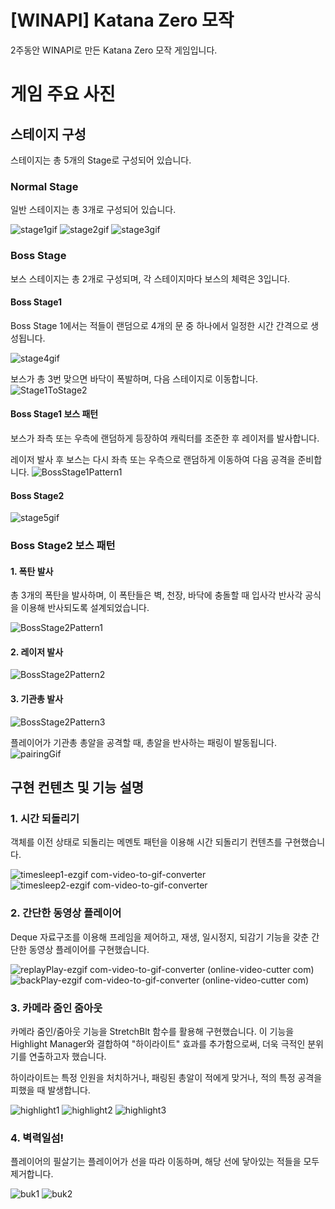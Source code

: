 # [WINAPI] Katana Zero 모작
2주동안 WINAPI로 만든 Katana Zero 모작 게임입니다.

# 게임 주요 사진
## 스테이지 구성
스테이지는 총 5개의 Stage로 구성되어 있습니다.

### Normal Stage 
일반 스테이지는 총 3개로 구성되어 있습니다.

![stage1gif](https://github.com/user-attachments/assets/24af90bf-78e5-4a5f-a10e-561a5405509d) 
![stage2gif](https://github.com/user-attachments/assets/f6f5b33d-0be3-4f34-bc00-f34f12da8a61) 
![stage3gif](https://github.com/user-attachments/assets/6feb7e01-1df0-41d2-b284-c42c58779067)

### Boss Stage
보스 스테이지는 총 2개로 구성되며, 각 스테이지마다 보스의 체력은 3입니다.

#### Boss Stage1
Boss Stage 1에서는 적들이 랜덤으로 4개의 문 중 하나에서 일정한 시간 간격으로 생성됩니다.

![stage4gif](https://github.com/user-attachments/assets/3beae129-3f16-479b-9200-9cb043f64743)

보스가 총 3번 맞으면 바닥이 폭발하며, 다음 스테이지로 이동합니다.
![Stage1ToStage2](https://github.com/user-attachments/assets/cd563b8f-ed5d-4cd6-8eea-1a2eca769851)

#### Boss Stage1 보스 패턴
보스가 좌측 또는 우측에 랜덤하게 등장하여 캐릭터를 조준한 후 레이저를 발사합니다. 

레이저 발사 후 보스는 다시 좌측 또는 우측으로 랜덤하게 이동하여 다음 공격을 준비합니다.
![BossStage1Pattern1](https://github.com/user-attachments/assets/95857d29-a977-4191-b4ad-c00eeada3b43)

#### Boss Stage2
![stage5gif](https://github.com/user-attachments/assets/4a6227ef-26c2-497d-88ee-4c9c8566e0af)

### Boss Stage2 보스 패턴
#### 1. 폭탄 발사
총 3개의 폭탄을 발사하며, 이 폭탄들은 벽, 천장, 바닥에 충돌할 때 입사각 반사각 공식을 이용해 반사되도록 설계되었습니다.

![BossStage2Pattern1](https://github.com/user-attachments/assets/40626d41-f381-4a42-b83e-83969c87f04e)

#### 2. 레이저 발사
![BossStage2Pattern2](https://github.com/user-attachments/assets/2bfd4488-4bce-406c-9698-81cfbbada552)

#### 3. 기관총 발사
![BossStage2Pattern3](https://github.com/user-attachments/assets/b80a2dd4-152f-45f3-a9ba-a874f5e766b2)

플레이어가 기관총 총알을 공격할 때, 총알을 반사하는 패링이 발동됩니다.
![pairingGif](https://github.com/user-attachments/assets/d5789589-bc7d-4f8f-9bb8-a31fcbd7de0e)

## 구현 컨텐츠 및 기능 설명
### 1. 시간 되돌리기
객체를 이전 상태로 되돌리는 메멘토 패턴을 이용해 시간 되돌리기 컨텐츠를 구현했습니다.

![timesleep1-ezgif com-video-to-gif-converter](https://github.com/user-attachments/assets/571fe536-851d-44ad-a502-11e5b81ecef9)
![timesleep2-ezgif com-video-to-gif-converter](https://github.com/user-attachments/assets/7d0f720e-561b-4d74-88b7-17714f354eaf)

### 2. 간단한 동영상 플레이어
Deque 자료구조를 이용해 프레임을 제어하고, 재생, 일시정지, 되감기 기능을 갖춘 간단한 동영상 플레이어를 구현했습니다.

![replayPlay-ezgif com-video-to-gif-converter (online-video-cutter com)](https://github.com/user-attachments/assets/7debf1cc-ae56-4947-86ba-5b0a1deaade3)
![backPlay-ezgif com-video-to-gif-converter (online-video-cutter com)](https://github.com/user-attachments/assets/40532201-315e-454f-93e0-b55649e65e0c)

### 3. 카메라 줌인 줌아웃
카메라 줌인/줌아웃 기능을 StretchBlt 함수를 활용해 구현했습니다. 
이 기능을 Highlight Manager와 결합하여 "하이라이트" 효과를 추가함으로써, 더욱 극적인 분위기를 연출하고자 했습니다.

하이라이트는 특정 인원을 처치하거나, 패링된 총알이 적에게 맞거나, 적의 특정 공격을 피했을 때 발생합니다.

![highlight1](https://github.com/user-attachments/assets/cd98c1ce-9fb7-4461-a1aa-0e510120b30b)
![highlight2](https://github.com/user-attachments/assets/fe0af3c5-311d-4d36-a91e-e8ba92e121f8)
![highlight3](https://github.com/user-attachments/assets/0d730a09-1cb9-40d9-8a02-6f1b047cafdb)

### 4. 벽력일섬!
플레이어의 필살기는 플레이어가 선을 따라 이동하며, 해당 선에 닿아있는 적들을 모두 제거합니다.

![buk1](https://github.com/user-attachments/assets/b90c604f-12d5-4a93-886d-4c47e8f70ff5)
![buk2](https://github.com/user-attachments/assets/a91741b1-4446-48f3-b4d0-a4611333a310)

